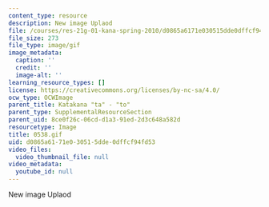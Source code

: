```yaml
---
content_type: resource
description: New image Uplaod
file: /courses/res-21g-01-kana-spring-2010/d0865a6171e030515dde0dffcf94fd53_0538.gif
file_size: 273
file_type: image/gif
image_metadata:
  caption: ''
  credit: ''
  image-alt: ''
learning_resource_types: []
license: https://creativecommons.org/licenses/by-nc-sa/4.0/
ocw_type: OCWImage
parent_title: Katakana "ta" - "to"
parent_type: SupplementalResourceSection
parent_uid: 8ce0f26c-06cd-d1a3-91ed-2d3c648a582d
resourcetype: Image
title: 0538.gif
uid: d0865a61-71e0-3051-5dde-0dffcf94fd53
video_files:
  video_thumbnail_file: null
video_metadata:
  youtube_id: null
---
```

New image Uplaod